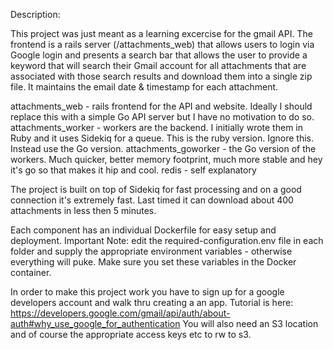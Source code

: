 Description:

This project was just meant as a learning excercise for the gmail API. The frontend is a rails server (/attachments_web) that allows users to login via Google login and presents a search bar that allows the user to provide a keyword that will search their Gmail account for all attachments that are associated with those search results and download them into a single zip file. It maintains the email date & timestamp for each attachment. 

attachments_web - rails frontend for the API and website. Ideally I should replace this with a simple Go API server but I have no motivation to do so.
attachments_worker - workers are the backend. I initially wrote them in Ruby and it uses Sidekiq for a queue. This is the ruby version. Ignore this. Instead use the Go version.
attachments_goworker - the Go version of the workers. Much quicker, better memory footprint, much more stable and hey it's go so that makes it hip and cool.
redis - self explanatory

The project is built on top of Sidekiq for fast processing and on a good connection it's extremely fast. Last timed it can download about 400 attachments in less then 5 minutes. 

Each component has an individual Dockerfile for easy setup and deployment. 
Important Note: edit the required-configuration.env file in each folder and supply the appropriate environment variables - otherwise everything will puke. Make sure you set these variables in the Docker container.

In order to make this project work you have to sign up for a google developers account and walk thru creating a an app. Tutorial is here: https://developers.google.com/gmail/api/auth/about-auth#why_use_google_for_authentication 
You will also need an S3 location and of course the appropriate access keys etc to rw to s3.
